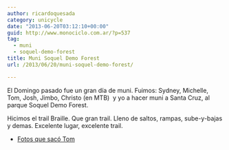 ```yaml
---
author: ricardoquesada
category: unicycle
date: "2013-06-20T03:12:10+00:00"
guid: http://www.monociclo.com.ar/?p=537
tag:
  - muni
  - soquel-demo-forest
title: Muni Soquel Demo Forest
url: /2013/06/20/muni-soquel-demo-forest/

---
```

El Domingo pasado fue un gran día de muni. Fuimos: Sydney, Michelle, Tom, Josh, Jimbo, Christo (en MTB)  y yo a hacer muni a Santa Cruz, al parque Soquel Demo Forest.

Hicimos el trail Braille. Que gran trail. Lleno de saltos, rampas, sube-y-bajas y demas. Excelente lugar, excelente trail.

- [Fotos que sacó Tom](http://www.flickr.com/photos/tholub/sets/72157634194901755/)
